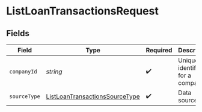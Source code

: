 # ListLoanTransactionsRequest


## Fields

| Field                                                                                       | Type                                                                                        | Required                                                                                    | Description                                                                                 | Example                                                                                     |
| ------------------------------------------------------------------------------------------- | ------------------------------------------------------------------------------------------- | ------------------------------------------------------------------------------------------- | ------------------------------------------------------------------------------------------- | ------------------------------------------------------------------------------------------- |
| `companyId`                                                                                 | *string*                                                                                    | :heavy_check_mark:                                                                          | Unique identifier for a company.                                                            | 8a210b68-6988-11ed-a1eb-0242ac120002                                                        |
| `sourceType`                                                                                | [ListLoanTransactionsSourceType](../../models/operations/listloantransactionssourcetype.md) | :heavy_check_mark:                                                                          | Data source type                                                                            |                                                                                             |